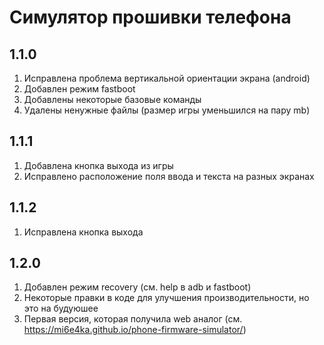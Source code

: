 # Симулятор прошивки телефона
## 1.1.0
1. Исправлена проблема вертикальной ориентации экрана (android)
2. Добавлен режим fastboot
3. Добавлены некоторые базовые команды
4. Удалены ненужные файлы (размер игры уменьшился на пару mb)
## 1.1.1
1. Добавлена кнопка выхода из игры
2. Исправлено расположение поля ввода и текста на разных экранах
## 1.1.2
1. Исправлена кнопка выхода
## 1.2.0
1. Добавлен режим recovery (см. help в adb и fastboot)
2. Некоторые правки в коде для улучшения производительности, но это на будуюшее
3. Первая версия, которая получила web аналог (см. https://mi6e4ka.github.io/phone-firmware-simulator/)